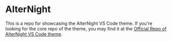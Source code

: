# AlterNight

This is a repo for showcasing the AlterNight VS Code theme. If you're looking for the core repo of the theme, you may find it at the [Official Repo of AlterNight VS Code theme](https://github.com/spaceinvadev/alternight-vscode-theme).
